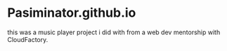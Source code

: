 # Pasiminator.github.io
 this was a music player project i did with from a web dev mentorship with CloudFactory. 
